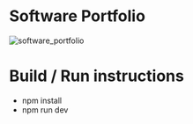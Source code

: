 # Software Portfolio

![software_portfolio](https://github.com/user-attachments/assets/a4744898-d001-4c3e-a7e3-255780f5d18f)

# Build / Run instructions

- npm install
- npm run dev
 